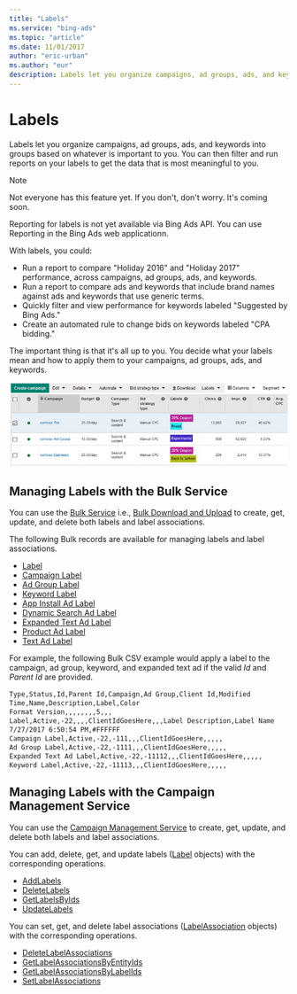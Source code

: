 ```yaml
---
title: "Labels"
ms.service: "bing-ads"
ms.topic: "article"
ms.date: 11/01/2017
author: "eric-urban"
ms.author: "eur"
description: Labels let you organize campaigns, ad groups, ads, and keywords into groups based on whatever is important to you.
---
```

# Labels
Labels let you organize campaigns, ad groups, ads, and keywords into groups based on whatever is important to you. You can then filter and run reports on your labels to get the data that is most meaningful to you.

> [!NOTE]
> Not everyone has this feature yet. If you don't, don't worry. It's coming soon.
> 
> Reporting for labels is not yet available via Bing Ads API. You can use Reporting in the Bing Ads web applicationn. 

With labels, you could:
* Run a report to compare "Holiday 2016" and "Holiday 2017" performance, across campaigns, ad groups, ads, and keywords.
* Run a report to compare ads and keywords that include brand names against ads and keywords that use generic terms.
* Quickly filter and view performance for keywords labeled "Suggested by Bing Ads."
* Create an automated rule to change bids on keywords labeled "CPA bidding."

The important thing is that it's all up to you. You decide what your labels mean and how to apply them to your campaigns, ad groups, ads, and keywords.

![Labels in the Bing Ads Web Application](../guides/media/labels-bing-ads-web-application.png "Labels in the Bing Ads Web Application")

## <a name="bulkservice"></a>Managing Labels with the Bulk Service
You can use the [Bulk Service](~/bulk-service/bulk-service-reference.md) i.e., [Bulk Download and Upload](../guides/bulk-download-upload.md) to create, get, update, and delete both labels and label associations. 

The following Bulk records are available for managing labels and label associations. 

-   [Label](~/bulk-service/label.md)  
-   [Campaign Label](~/bulk-service/campaign-label.md)  
-   [Ad Group Label](~/bulk-service/ad-group-label.md)  
-   [Keyword Label](~/bulk-service/keyword-label.md)  
-   [App Install Ad Label](~/bulk-service/app-install-ad-label.md)  
-   [Dynamic Search Ad Label](~/bulk-service/dynamic-search-ad-label.md)  
-   [Expanded Text Ad Label](~/bulk-service/expanded-text-ad-label.md)  
-   [Product Ad Label](~/bulk-service/product-ad-label.md)  
-   [Text Ad Label](~/bulk-service/text-ad-label.md)  

For example, the following Bulk CSV example would apply a label to the campaign, ad group, keyword, and expanded text ad if the valid *Id* and *Parent Id* are provided. 

```csv
Type,Status,Id,Parent Id,Campaign,Ad Group,Client Id,Modified Time,Name,Description,Label,Color
Format Version,,,,,,,,5,,,
Label,Active,-22,,,,ClientIdGoesHere,,,Label Description,Label Name 7/27/2017 6:50:54 PM,#FFFFFF
Campaign Label,Active,-22,-111,,,ClientIdGoesHere,,,,,
Ad Group Label,Active,-22,-1111,,,ClientIdGoesHere,,,,,
Expanded Text Ad Label,Active,-22,-11112,,,ClientIdGoesHere,,,,,
Keyword Label,Active,-22,-11113,,,ClientIdGoesHere,,,,,
```

## <a name="campaignservice"></a>Managing Labels with the Campaign Management Service
You can use the [Campaign Management Service](~/campaign-management-service/campaign-management-service-reference.md) to create, get, update, and delete both labels and label associations. 

You can add, delete, get, and update labels ([Label](~/campaign-management-service/label.md) objects) with the corresponding operations.
-  [AddLabels](~/campaign-management-service/addlabels.md)  
-  [DeleteLabels](~/campaign-management-service/deletelabels.md)  
-  [GetLabelsByIds](~/campaign-management-service/getlabelsbyids.md)  
-  [UpdateLabels](~/campaign-management-service/updatelabels.md)  

You can set, get, and delete label associations ([LabelAssociation](~/campaign-management-service/labelassociation.md) objects) with the corresponding operations.
-  [DeleteLabelAssociations](~/campaign-management-service/deletelabelassociations.md)  
-  [GetLabelAssociationsByEntityIds](~/campaign-management-service/getlabelassociationsbyentityids.md)  
-  [GetLabelAssociationsByLabelIds](~/campaign-management-service/getlabelassociationsbylabelids.md)  
-  [SetLabelAssociations](~/campaign-management-service/setlabelassociations.md)  



